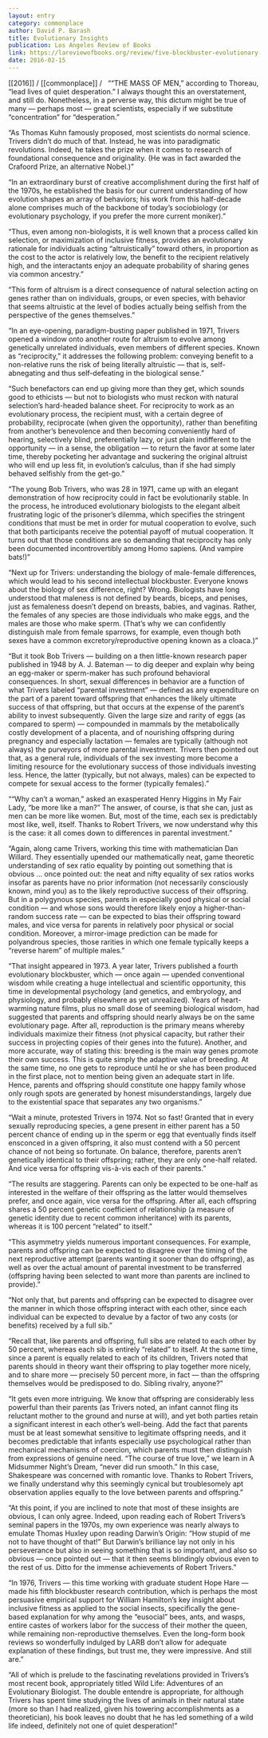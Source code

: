 ```yaml
---
layout: entry
category: commonplace
author: David P. Barash
title: Evolutionary Insights
publication: Los Angeles Review of Books
link: https://lareviewofbooks.org/review/five-blockbuster-evolutionary-insights-and-one-wild-life-on-robert-trivers/
date: 2016-02-15
---
```


[[2016]] / [[commonplace]] / 
 
““THE MASS OF MEN,” according to Thoreau, “lead lives of quiet desperation.” I always thought this an overstatement, and still do. Nonetheless, in a perverse way, this dictum might be true of many — perhaps most — great scientists, especially if we substitute “concentration” for “desperation.”

“As Thomas Kuhn famously proposed, most scientists do normal science. Trivers didn’t do much of that. Instead, he was into paradigmatic revolutions. Indeed, he takes the prize when it comes to research of foundational consequence and originality. (He was in fact awarded the Crafoord Prize, an alternative Nobel.)”

“In an extraordinary burst of creative accomplishment during the first half of the 1970s, he established the basis for our current understanding of how evolution shapes an array of behaviors; his work from this half-decade alone comprises much of the backbone of today’s sociobiology (or evolutionary psychology, if you prefer the more current moniker).”

“Thus, even among non-biologists, it is well known that a process called kin selection, or maximization of inclusive fitness, provides an evolutionary rationale for individuals acting “altruistically” toward others, in proportion as the cost to the actor is relatively low, the benefit to the recipient relatively high, and the interactants enjoy an adequate probability of sharing genes via common ancestry.”

“This form of altruism is a direct consequence of natural selection acting on genes rather than on individuals, groups, or even species, with behavior that seems altruistic at the level of bodies actually being selfish from the perspective of the genes themselves.”

“In an eye-opening, paradigm-busting paper published in 1971, Trivers opened a window onto another route for altruism to evolve among genetically unrelated individuals, even members of different species. Known as “reciprocity,” it addresses the following problem: conveying benefit to a non-relative runs the risk of being literally altruistic — that is, self-abnegating and thus self-defeating in the biological sense.”

“Such benefactors can end up giving more than they get, which sounds good to ethicists — but not to biologists who must reckon with natural selection’s hard-headed balance sheet. For reciprocity to work as an evolutionary process, the recipient must, with a certain degree of probability, reciprocate (when given the opportunity), rather than benefiting from another’s benevolence and then becoming conveniently hard of hearing, selectively blind, preferentially lazy, or just plain indifferent to the opportunity — in a sense, the obligation — to return the favor at some later time, thereby pocketing her advantage and suckering the original altruist who will end up less fit, in evolution’s calculus, than if she had simply behaved selfishly from the get-go.”

“The young Bob Trivers, who was 28 in 1971, came up with an elegant demonstration of how reciprocity could in fact be evolutionarily stable. In the process, he introduced evolutionary biologists to the elegant albeit frustrating logic of the prisoner’s dilemma, which specifies the stringent conditions that must be met in order for mutual cooperation to evolve, such that both participants receive the potential payoff of mutual cooperation. It turns out that those conditions are so demanding that reciprocity has only been documented incontrovertibly among Homo sapiens. (And vampire bats!)”

“Next up for Trivers: understanding the biology of male-female differences, which would lead to his second intellectual blockbuster. Everyone knows about the biology of sex difference, right? Wrong. Biologists have long understood that maleness is not defined by beards, biceps, and penises, just as femaleness doesn’t depend on breasts, babies, and vaginas. Rather, the females of any species are those individuals who make eggs, and the males are those who make sperm. (That’s why we can confidently distinguish male from female sparrows, for example, even though both sexes have a common excretory/reproductive opening known as a cloaca.)”

“But it took Bob Trivers — building on a then little-known research paper published in 1948 by A. J. Bateman — to dig deeper and explain why being an egg-maker or sperm-maker has such profound behavioral consequences. In short, sexual differences in behavior are a function of what Trivers labeled “parental investment” — defined as any expenditure on the part of a parent toward offspring that enhances the likely ultimate success of that offspring, but that occurs at the expense of the parent’s ability to invest subsequently. Given the large size and rarity of eggs (as compared to sperm) — compounded in mammals by the metabolically costly development of a placenta, and of nourishing offspring during pregnancy and especially lactation — females are typically (although not always) the purveyors of more parental investment. Trivers then pointed out that, as a general rule, individuals of the sex investing more become a limiting resource for the evolutionary success of those individuals investing less. Hence, the latter (typically, but not always, males) can be expected to compete for sexual access to the former (typically females).”

““Why can’t a woman,” asked an exasperated Henry Higgins in My Fair Lady, “be more like a man?” The answer, of course, is that she can, just as men can be more like women. But, most of the time, each sex is predictably most like, well, itself. Thanks to Robert Trivers, we now understand why this is the case: it all comes down to differences in parental investment.”

“Again, along came Trivers, working this time with mathematician Dan Willard. They essentially upended our mathematically neat, game theoretic understanding of sex ratio equality by pointing out something that is obvious … once pointed out: the neat and nifty equality of sex ratios works insofar as parents have no prior information (not necessarily consciously known, mind you) as to the likely reproductive success of their offspring. But in a polygynous species, parents in especially good physical or social condition — and whose sons would therefore likely enjoy a higher-than-random success rate — can be expected to bias their offspring toward males, and vice versa for parents in relatively poor physical or social condition. Moreover, a mirror-image prediction can be made for polyandrous species, those rarities in which one female typically keeps a “reverse harem” of multiple males.”

“That insight appeared in 1973. A year later, Trivers published a fourth evolutionary blockbuster, which — once again — upended conventional wisdom while creating a huge intellectual and scientific opportunity, this time in developmental psychology (and genetics, and embryology, and physiology, and probably elsewhere as yet unrealized). Years of heart-warming nature films, plus no small dose of seeming biological wisdom, had suggested that parents and offspring should nearly always be on the same evolutionary page. After all, reproduction is the primary means whereby individuals maximize their fitness (not physical capacity, but rather their success in projecting copies of their genes into the future). Another, and more accurate, way of stating this: breeding is the main way genes promote their own success. This is quite simply the adaptive value of breeding. At the same time, no one gets to reproduce until he or she has been produced in the first place, not to mention being given an adequate start in life. Hence, parents and offspring should constitute one happy family whose only rough spots are generated by honest misunderstandings, largely due to the existential space that separates any two organisms.”

“Wait a minute, protested Trivers in 1974. Not so fast! Granted that in every sexually reproducing species, a gene present in either parent has a 50 percent chance of ending up in the sperm or egg that eventually finds itself ensconced in a given offspring, it also must contend with a 50 percent chance of not being so fortunate. On balance, therefore, parents aren’t genetically identical to their offspring; rather, they are only one-half related. And vice versa for offspring vis-à-vis each of their parents.”

“The results are staggering. Parents can only be expected to be one-half as interested in the welfare of their offspring as the latter would themselves prefer, and once again, vice versa for the offspring. After all, each offspring shares a 50 percent genetic coefficient of relationship (a measure of genetic identity due to recent common inheritance) with its parents, whereas it is 100 percent “related” to itself.”

“This asymmetry yields numerous important consequences. For example, parents and offspring can be expected to disagree over the timing of the next reproductive attempt (parents wanting it sooner than do offspring), as well as over the actual amount of parental investment to be transferred (offspring having been selected to want more than parents are inclined to provide).”

“Not only that, but parents and offspring can be expected to disagree over the manner in which those offspring interact with each other, since each individual can be expected to devalue by a factor of two any costs (or benefits) received by a full sib.”

“Recall that, like parents and offspring, full sibs are related to each other by 50 percent, whereas each sib is entirely “related” to itself. At the same time, since a parent is equally related to each of its children, Trivers noted that parents should in theory want their offspring to play together more nicely, and to share more — precisely 50 percent more, in fact — than the offspring themselves would be predisposed to do. Sibling rivalry, anyone?”

“It gets even more intriguing. We know that offspring are considerably less powerful than their parents (as Trivers noted, an infant cannot fling its reluctant mother to the ground and nurse at will), and yet both parties retain a significant interest in each other’s well-being. Add the fact that parents must be at least somewhat sensitive to legitimate offspring needs, and it becomes predictable that infants especially use psychological rather than mechanical mechanisms of coercion, which parents must then distinguish from expressions of genuine need. “The course of true love,” we learn in A Midsummer Night’s Dream, “never did run smooth.” In this case, Shakespeare was concerned with romantic love. Thanks to Robert Trivers, we finally understand why this seemingly cynical but troublesomely apt observation applies equally to the love between parents and offspring.”

“At this point, if you are inclined to note that most of these insights are obvious, I can only agree. Indeed, upon reading each of Robert Trivers’s seminal papers in the 1970s, my own experience was nearly always to emulate Thomas Huxley upon reading Darwin’s Origin: “How stupid of me not to have thought of that!” But Darwin’s brilliance lay not only in his perseverance but also in seeing something that is so important, and also so obvious — once pointed out — that it then seems blindingly obvious even to the rest of us. Ditto for the immense achievements of Robert Trivers.”

“In 1976, Trivers — this time working with graduate student Hope Hare — made his fifth blockbuster research contribution, which is perhaps the most persuasive empirical support for William Hamilton’s key insight about inclusive fitness as applied to the social insects, specifically the gene-based explanation for why among the “eusocial” bees, ants, and wasps, entire castes of workers labor for the success of their mother the queen, while remaining non-reproductive themselves. Even the long-form book reviews so wonderfully indulged by LARB don’t allow for adequate explanation of these findings, but trust me, they were impressive. And still are.”

“All of which is prelude to the fascinating revelations provided in Trivers’s most recent book, appropriately titled Wild Life: Adventures of an Evolutionary Biologist. The double entendre is appropriate, for although Trivers has spent time studying the lives of animals in their natural state (more so than I had realized, given his towering accomplishments as a theoretician), his book leaves no doubt that he has led something of a wild life indeed, definitely not one of quiet desperation!”
